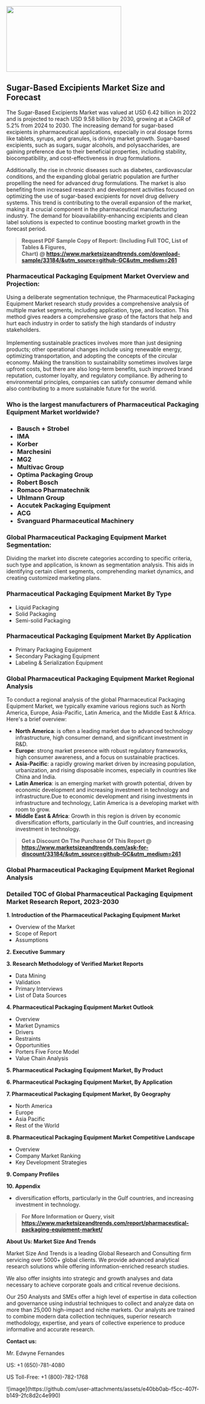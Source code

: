 <p><img class="alignnone size-medium wp-image-20088" src="https://ffe5etoiles.com/wp-content/uploads/2024/12/MST1-300x171.png" alt="" width="300" height="171" /></p><h2>Sugar-Based Excipients Market Size and Forecast</h2><p>The Sugar-Based Excipients Market was valued at USD 6.42 billion in 2022 and is projected to reach USD 9.58 billion by 2030, growing at a CAGR of 5.2% from 2024 to 2030. The increasing demand for sugar-based excipients in pharmaceutical applications, especially in oral dosage forms like tablets, syrups, and granules, is driving market growth. Sugar-based excipients, such as sugars, sugar alcohols, and polysaccharides, are gaining preference due to their beneficial properties, including stability, biocompatibility, and cost-effectiveness in drug formulations.</p><p>Additionally, the rise in chronic diseases such as diabetes, cardiovascular conditions, and the expanding global geriatric population are further propelling the need for advanced drug formulations. The market is also benefiting from increased research and development activities focused on optimizing the use of sugar-based excipients for novel drug delivery systems. This trend is contributing to the overall expansion of the market, making it a crucial component in the pharmaceutical manufacturing industry. The demand for bioavailability-enhancing excipients and clean label solutions is expected to continue boosting market growth in the forecast period.</p></p><blockquote id="" class=""><strong>Request PDF Sample Copy of Report: (Including Full TOC, List of Tables &amp; Figures, Chart)&nbsp;@&nbsp;<strong><a href="https://www.marketsizeandtrends.com/download-sample/33184/&utm_source=github-GC&utm_medium=261" target="_blank">https://www.marketsizeandtrends.com/download-sample/33184/&utm_source=github-GC&utm_medium=261</a></strong></strong></blockquote><h3 id="" class="">Pharmaceutical Packaging Equipment Market&nbsp;Overview and Projection:</h3><p id="" class="">Using a deliberate segmentation technique, the Pharmaceutical Packaging Equipment Market research study provides a comprehensive analysis of multiple market segments, including application, type, and location. This method gives readers a comprehensive grasp of the factors that help and hurt each industry in order to satisfy the high standards of industry stakeholders. <br /> <br />Implementing sustainable practices involves more than just designing products; other operational changes include using renewable energy, optimizing transportation, and adopting the concepts of the circular economy. Making the transition to sustainability sometimes involves large upfront costs, but there are also long-term benefits, such improved brand reputation, customer loyalty, and regulatory compliance. By adhering to environmental principles, companies can satisfy consumer demand while also contributing to a more sustainable future for the world.</p><h3 id="" class="">Who is the largest manufacturers of&nbsp;Pharmaceutical Packaging Equipment Market worldwide?</h3><h3 class=""><p><ul><li>Bausch + Strobel </li><li> IMA </li><li> Korber </li><li> Marchesini </li><li> MG2 </li><li> Multivac Group </li><li> Optima Packaging Group </li><li> Robert Bosch </li><li> Romaco Pharmatechnik </li><li> Uhlmann Group </li><li> Accutek Packaging Equipment </li><li> ACG </li><li> Svanguard Pharmaceutical Machinery</li></ul></p></h3><h3 id="" class="">Global&nbsp;Pharmaceutical Packaging Equipment Market Segmentation:</h3><p id="" class="">Dividing the market into discrete categories according to specific criteria, such type and application, is known as segmentation analysis. This aids in identifying certain client segments, comprehending market dynamics, and creating customized marketing plans.</p><h3 id="" class="">Pharmaceutical Packaging Equipment Market&nbsp;By Type</h3><p><p><ul><li>Liquid Packaging </li><li> Solid Packaging </li><li> Semi-solid Packaging</p></li></ul></p></p><h3 id="" class="">Pharmaceutical Packaging Equipment Market&nbsp;By Application</h3><p class=""><p><ul><li>Primary Packaging Equipment </li><li> Secondary Packaging Equipment </li><li> Labeling & Serialization Equipment</li></ul></p></p><h3 id="" class="">Global Pharmaceutical Packaging Equipment Market Regional Analysis</h3><p id="" class="">To conduct a regional analysis of the global Pharmaceutical Packaging Equipment Market, we typically examine various regions such as North America, Europe, Asia-Pacific, Latin America, and the Middle East &amp; Africa. Here's a brief overview:</p><ul><li><strong>North America</strong>: is often a leading market due to advanced technology infrastructure, high consumer demand, and significant investment in R&amp;D.</li><li><strong>Europe</strong>: strong market presence with robust regulatory frameworks, high consumer awareness, and a focus on sustainable practices.</li><li><strong>Asia-Pacific</strong>: a rapidly growing market driven by increasing population, urbanization, and rising disposable incomes, especially in countries like China and India.</li><li><strong>Latin America</strong>: is an emerging market with growth potential, driven by economic development and increasing investment in technology and infrastructure.Due to economic development and rising investments in infrastructure and technology, Latin America is a developing market with room to grow.</li><li><strong>Middle East &amp; Africa</strong>: Growth in this region is driven by economic diversification efforts, particularly in the Gulf countries, and increasing investment in technology.</li></ul><blockquote id="" class=""><strong>Get a Discount On The Purchase Of This Report @ <strong><a href="https://www.marketsizeandtrends.com/ask-for-discount/33184/&utm_source=github-GC&utm_medium=261" target="_blank">https://www.marketsizeandtrends.com/ask-for-discount/33184/&utm_source=github-GC&utm_medium=261</a></strong></strong></blockquote><h3 id="" class="">Global Pharmaceutical Packaging Equipment Market Regional Analysis</h3><h3 id="" class="">Detailed TOC of Global Pharmaceutical Packaging Equipment Market Research Report, 2023-2030</h3><p id="" class=""><strong>1. Introduction of the Pharmaceutical Packaging Equipment Market</strong></p><ul><li>Overview of the Market</li><li>Scope of Report</li><li>Assumptions</li></ul><p id="" class=""><strong>2. Executive Summary</strong></p><p id="" class=""><strong>3. Research Methodology of Verified Market Reports</strong></p><ul><li>Data Mining</li><li>Validation</li><li>Primary Interviews</li><li>List of Data Sources</li></ul><p id="" class=""><strong>4. Pharmaceutical Packaging Equipment Market Outlook</strong></p><ul><li>Overview</li><li>Market Dynamics</li><li>Drivers</li><li>Restraints</li><li>Opportunities</li><li>Porters Five Force Model</li><li>Value Chain Analysis</li></ul><p id="" class=""><strong>5. Pharmaceutical Packaging Equipment Market, By Product</strong></p><p id="" class=""><strong>6. Pharmaceutical Packaging Equipment Market, By Application</strong></p><p id="" class=""><strong>7. Pharmaceutical Packaging Equipment Market, By Geography</strong></p><ul><li>North America</li><li>Europe</li><li>Asia Pacific</li><li>Rest of the World</li></ul><p id="" class=""><strong>8. Pharmaceutical Packaging Equipment Market Competitive Landscape</strong></p><ul><li>Overview</li><li>Company Market Ranking</li><li>Key Development Strategies</li></ul><p id="" class=""><strong>9. Company Profiles</strong></p><p id="" class=""><strong>10. Appendix</strong></p><ul><li>diversification efforts, particularly in the Gulf countries, and increasing investment in technology.</li></ul><blockquote id="" class=""><strong>For More Information or Query, visit <strong><strong><a href="https://www.marketsizeandtrends.com/report/pharmaceutical-packaging-equipment-market/" target="_blank">https://www.marketsizeandtrends.com/report/pharmaceutical-packaging-equipment-market/</a></strong></strong></strong></blockquote><p id="" class=""><strong>About Us: Market Size And Trends</strong></p><p id="" class="">Market Size And Trends is a leading Global Research and Consulting firm servicing over 5000+ global clients. We provide advanced analytical research solutions while offering information-enriched research studies.</p><p id="" class="">We also offer insights into strategic and growth analyses and data necessary to achieve corporate goals and critical revenue decisions.</p><p id="" class="">Our 250 Analysts and SMEs offer a high level of expertise in data collection and governance using industrial techniques to collect and analyze data on more than 25,000 high-impact and niche markets. Our analysts are trained to combine modern data collection techniques, superior research methodology, expertise, and years of collective experience to produce informative and accurate research.</p><p id="" class=""><strong>Contact us:</strong></p><p id="" class="">Mr. Edwyne Fernandes</p><p id="" class="">US: +1 (650)-781-4080</p><p id="" class="">US Toll-Free: +1 (800)-782-1768</p>
![image](https://github.com/user-attachments/assets/e40bb0ab-f5cc-407f-b149-2fc8d2c4e990)
